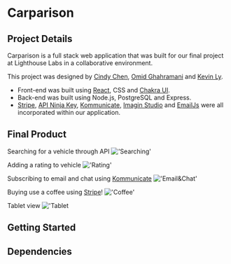 Carparison
=========

## Project Details

Carparison is a full stack web application that was built for our final project at Lighthouse Labs in a collaborative environment. 

This project was designed by [Cindy Chen](https://github.com/cindyc0106), [Omid Ghahramani](https://github.com/Omid-G12) and [Kevin Ly](https://github.com/originallykevin).

  - Front-end was built using [React](https://create-react-app.dev/), CSS and [Chakra UI](https://chakra-ui.com/).
  - Back-end was built using Node.js, PostgreSQL and Express.
  - [Stripe](https://stripe.com/en-ca), [API Ninja Key](https://rapidapi.com/apininjas/api/cars-by-api-ninjas/), [Kommunicate](https://www.kommunicate.io/), [Imagin Studio](https://www.imagin.studio/) and [EmailJs](https://www.emailjs.com/) were all incorporated within our application.


## Final Product

Searching for a vehicle through API
!['Searching'](https://github.com/cindyc0106/carparison/blob/feature/README/frontend/src/pages/image/car-search.gif)

Adding a rating to vehicle
!['Rating'](https://github.com/cindyc0106/carparison/blob/feature/README/frontend/src/pages/image/car-rating.gif)

Subscribing to email and chat using [Kommunicate](https://www.kommunicate.io/)
!['Email&Chat'](https://github.com/cindyc0106/carparison/blob/feature/README/frontend/src/pages/image/email-and-chat.gif)

Buying use a coffee using [Stripe](https://stripe.com/en-ca)!
!['Coffee'](https://github.com/cindyc0106/carparison/blob/feature/README/frontend/src/pages/image/stripe.gif)

Tablet view
!['Tablet](https://github.com/cindyc0106/carparison/blob/feature/README/frontend/src/pages/image/tablet-view.gif)


## Getting Started


## Dependencies
